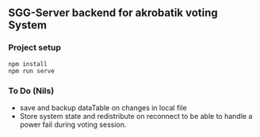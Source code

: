
## SGG-Server backend for akrobatik voting System

### Project setup
```
npm install
npm run serve
```

### To Do (Nils)
* save and backup dataTable on changes in local file
* Store system state and redistribute on reconnect to be able to handle a power fail during voting session.


